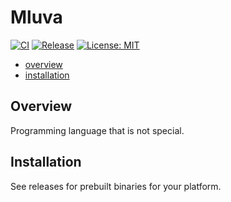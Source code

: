 # Mluva
[![CI](https://github.com/MikulasBar/mluva/actions/workflows/ci.yaml/badge.svg)](https://github.com/MikulasBar/mluva/actions/workflows/ci.yaml)
[![Release](https://img.shields.io/github/v/release/MikulasBar/mluva?label=release)](https://github.com/MikulasBar/mluva/releases/latest)
[![License: MIT](https://img.shields.io/badge/license-MIT-blue.svg)](LICENSE)

- [overview](#overview)
- [installation](#installation)

## Overview
Programming language that is not special.

## Installation
See releases for prebuilt binaries for your platform.
